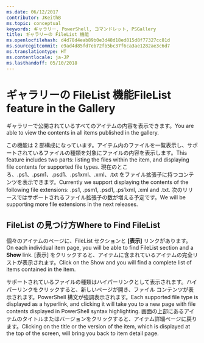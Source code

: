 ```yaml
---
ms.date: 06/12/2017
contributor: JKeithB
ms.topic: conceptual
keywords: ギャラリー, PowerShell, コマンドレット, PSGallery
title: ギャラリーの FileList 機能
ms.openlocfilehash: d4d78d4eab89b0e3d48d18ed815d8f77327cc81d
ms.sourcegitcommit: e9ad4d85fd7eb72fb5bc37f6ca3ae1282ae3c6d7
ms.translationtype: HT
ms.contentlocale: ja-JP
ms.lasthandoff: 05/10/2018
---
```

# <a name="filelist-feature-in-the-gallery"></a><span data-ttu-id="89b1e-103">ギャラリーの FileList 機能</span><span class="sxs-lookup"><span data-stu-id="89b1e-103">FileList feature in the Gallery</span></span>

<span data-ttu-id="89b1e-104">ギャラリーで公開されているすべてのアイテムの内容を表示できます。</span><span class="sxs-lookup"><span data-stu-id="89b1e-104">You are able to view the contents in all items published in the gallery.</span></span>

<span data-ttu-id="89b1e-105">この機能は 2 部構成になっています。アイテム内のファイルを一覧表示し、サポートされているファイルの種類を対象にファイルの内容を表示します。</span><span class="sxs-lookup"><span data-stu-id="89b1e-105">This feature includes two parts: listing the files within the item, and displaying file contents for supported file types.</span></span> <span data-ttu-id="89b1e-106">現在のところ、.ps1、.psm1、.psd1、.ps1xml、.xml、.txt をファイル拡張子に持つコンテンツを表示できます。</span><span class="sxs-lookup"><span data-stu-id="89b1e-106">Currently we support displaying the contents of the following file extensions: .ps1, .psm1, .psd1, .ps1xml, .xml and .txt.</span></span> <span data-ttu-id="89b1e-107">次のリリースではサポートされるファイル拡張子の数が増える予定です。</span><span class="sxs-lookup"><span data-stu-id="89b1e-107">We will be supporting more file extensions in the next releases.</span></span>

## <a name="where-to-find-filelist"></a><span data-ttu-id="89b1e-108">FileList の見つけ方</span><span class="sxs-lookup"><span data-stu-id="89b1e-108">Where to Find FileList</span></span>

<span data-ttu-id="89b1e-109">個々のアイテムのページに、FileList セクションと **[表示]** リンクがあります。</span><span class="sxs-lookup"><span data-stu-id="89b1e-109">On each individual item page, you will be able to find FileList section and a **Show** link.</span></span> <span data-ttu-id="89b1e-110">[表示] をクリックすると、アイテムに含まれているアイテムの完全リストが表示されます。</span><span class="sxs-lookup"><span data-stu-id="89b1e-110">Click on the Show and you will find a complete list of items contained in the item.</span></span>

<span data-ttu-id="89b1e-111">サポートされているファイルの種類はハイパーリンクとして表示されます。ハイパーリンクをクリックすると、新しいページが開き、ファイル コンテンツが表示されます。PowerShell 構文が強調表示されます。</span><span class="sxs-lookup"><span data-stu-id="89b1e-111">Each supported file type is displayed as a hyperlink, and clicking it will take you to a new page with file contents displayed in PowerShell syntax highlighting.</span></span> <span data-ttu-id="89b1e-112">画面の上部にあるアイテムのタイトルまたはバージョンをクリックすると、アイテム詳細ページに戻ります。</span><span class="sxs-lookup"><span data-stu-id="89b1e-112">Clicking on the title or the version of the item, which is displayed at the top of the screen, will bring you back to item detail page.</span></span>